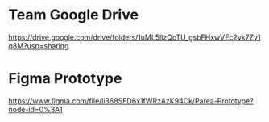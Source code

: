 # Team Google Drive
https://drive.google.com/drive/folders/1uML5lIzQoTU_gsbFHxwVEc2vk7Zv1q8M?usp=sharing

# Figma Prototype
https://www.figma.com/file/li368SFD6x1fWRzAzK94Ck/Parea-Prototype?node-id=0%3A1

